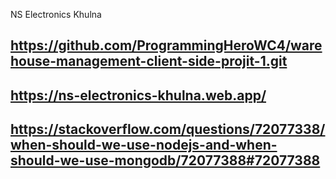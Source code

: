 <!-- SITE NAME  -->
NS Electronics Khulna
<!-- client-side Git Link -->
##  https://github.com/ProgrammingHeroWC4/warehouse-management-client-side-projit-1.git

<!-- Server-side Git Link -->
##

 <!-- Live Website Link -->
 ## https://ns-electronics-khulna.web.app/

 <!-- Stackoverflow Question Link -->
 ##  https://stackoverflow.com/questions/72077338/when-should-we-use-nodejs-and-when-should-we-use-mongodb/72077388#72077388 

